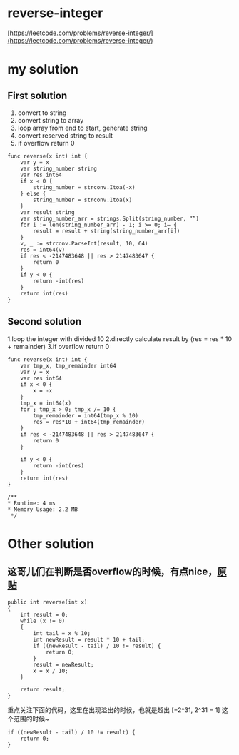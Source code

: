 # reverse-integer
[https://leetcode.com/problems/reverse-integer/](https://leetcode.com/problems/reverse-integer/)

#  my solution

## First solution
 1.  convert to string
2. convert string to array
3. loop array from end to start, generate string
 4. convert reserved string to result
5. if overflow return 0

```
func reverse(x int) int {
    var y = x
	var string_number string
	var res int64
	if x < 0 {
		string_number = strconv.Itoa(-x)
	} else {
		string_number = strconv.Itoa(x)
	}
	var result string
	var string_number_arr = strings.Split(string_number, “”)
	for i := len(string_number_arr) - 1; i >= 0; i— {
		result = result + string(string_number_arr[i])
	}
	v, _ := strconv.ParseInt(result, 10, 64)
	res = int64(v)
	if res < -2147483648 || res > 2147483647 {
		return 0
	}
	if y < 0 {
		return -int(res)
	}
	return int(res)
}
```

## Second solution
1.loop the integer with divided 10
2.directly calculate result by (res = res * 10 + remainder)
3.if overflow return 0

```
func reverse(x int) int {
    var tmp_x, tmp_remainder int64
	var y = x
	var res int64
	if x < 0 {
		x = -x
	}
	tmp_x = int64(x)
	for ; tmp_x > 0; tmp_x /= 10 {
		tmp_remainder = int64(tmp_x % 10)
		res = res*10 + int64(tmp_remainder)
	}
	if res < -2147483648 || res > 2147483647 {
		return 0
	}

	if y < 0 {
		return -int(res)
	}
	return int(res)
}

/**
* Runtime: 4 ms
* Memory Usage: 2.2 MB
 */

```

# Other solution

## 这哥儿们在判断是否overflow的时候，有点nice，[原贴](https://leetcode.com/problems/reverse-integer/discuss/4060/My-accepted-15-lines-of-code-for-Java)

```
public int reverse(int x)
{
    int result = 0;
    while (x != 0)
    {
        int tail = x % 10;
        int newResult = result * 10 + tail;
        if ((newResult - tail) / 10 != result) { 
            return 0; 
        }
        result = newResult;
        x = x / 10;
    }

    return result;
}
```

重点关注下面的代码，这里在出现溢出的时候，也就是超出 [−2^31,  2^31 − 1]  这个范围的时候~

```
if ((newResult - tail) / 10 != result) { 
    return 0; 
}
```
